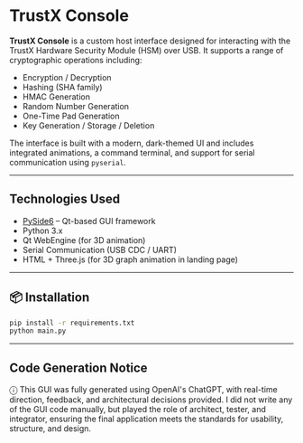 # TrustX Console

**TrustX Console** is a custom host interface designed for interacting with the TrustX Hardware Security Module (HSM) over USB. It supports a range of cryptographic operations including:

- Encryption / Decryption
- Hashing (SHA family)
- HMAC Generation
- Random Number Generation
- One-Time Pad Generation
- Key Generation / Storage / Deletion

The interface is built with a modern, dark-themed UI and includes integrated animations, a command terminal, and support for serial communication using `pyserial`.

---

## Technologies Used

- [PySide6](https://doc.qt.io/qtforpython/) – Qt-based GUI framework
- Python 3.x
- Qt WebEngine (for 3D animation)
- Serial Communication (USB CDC / UART)
- HTML + Three.js (for 3D graph animation in landing page)

---

## 📦 Installation

```bash
pip install -r requirements.txt
python main.py
```
---

## Code Generation Notice

ⓘ This GUI was fully generated using OpenAI's ChatGPT, with real-time direction, feedback, and architectural decisions provided. I did not write any of the GUI code manually, but played the role of architect, tester, and integrator, ensuring the final application meets the standards for usability, structure, and design.